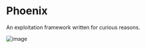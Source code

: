 # Phoenix

An exploitation framework written for curious reasons.

![image](https://user-images.githubusercontent.com/21986859/123109647-ef186380-d42a-11eb-9556-9a8ca09516a5.png)
